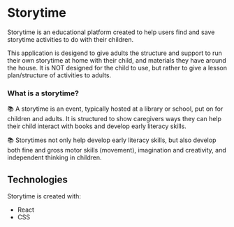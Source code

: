 # Storytime

Storytime is an educational platform created to help users find and save storytime activities to do with their children.

This application is desigend to give adults the structure and support to run their own storytime at home with their child, and materials they have around the house.
It is NOT designed for the child to use, but rather to give a lesson plan/structure of activities to adults. 

### What is a storytime?

📚 A storytime is an event, typically hosted at a library or school, put on for children and adults. It is structured to show caregivers ways they can help their child interact with books and develop early literacy skills.

📚 Storytimes not only help develop early literacy skills, but also develop both fine and gross motor skills (movement), imagination and creativity, and independent thinking in children. 


## Technologies
Storytime is created with:
- React  
- CSS


